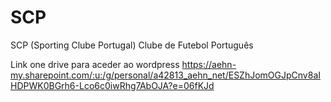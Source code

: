 # SCP
SCP (Sporting Clube Portugal) Clube de Futebol Português 



Link one drive para aceder ao wordpress
https://aehn-my.sharepoint.com/:u:/g/personal/a42813_aehn_net/ESZhJomOGJpCnv8aIHDPWK0BGrh6-Lco6c0iwRhg7AbOJA?e=06fKJd

